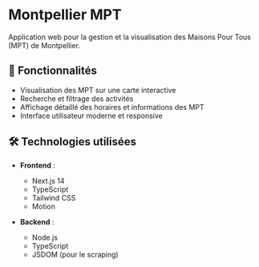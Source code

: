 # Montpellier MPT

Application web pour la gestion et la visualisation des Maisons Pour Tous (MPT) de Montpellier.

## 🚀 Fonctionnalités

- Visualisation des MPT sur une carte interactive
- Recherche et filtrage des activités
- Affichage détaillé des horaires et informations des MPT
- Interface utilisateur moderne et responsive

## 🛠️ Technologies utilisées

- **Frontend** :

  - Next.js 14
  - TypeScript
  - Tailwind CSS
  - Motion

- **Backend** :
  - Node.js
  - TypeScript
  - JSDOM (pour le scraping)
